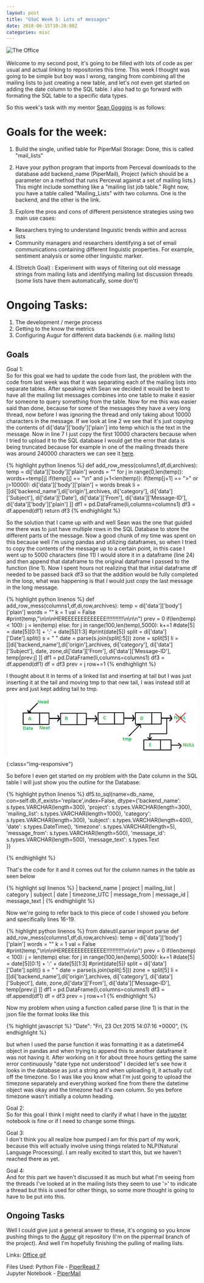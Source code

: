```yaml
---
layout: post
title: "GSoC Week 5: Lots of messages"
date: 2018-06-15T10:20:00Z
categories: misc
---
```


![The Office](https://raw.githubusercontent.com/kmn5409/keanu-nichols/master/images/office.gif)
<br><br>
Welcome to my second post, it's going to be filled with lots of code as per usual and actual linking to repositories this time. This week I thought was going to be simple but boy was I wrong, ranging from combining all the mailing lists to just creating a new table, and let's not even get started on adding the date column to the SQL table. I also had to go forward with formating the SQL table to a specific data types.

So this week's task with my mentor [Sean Goggins](http://www.seangoggins.net/) is as follows:

# Goals for the week: 
1. Build the single, unified table for PiperMail Storage: Done, this is called "mail_lists"
2. Have your python program that imports from Perceval downloads to the database add backend_name (PiperMail), Project (which should be a parameter on a method that runs Perceval against a set of mailing lists.) This might include something like a "mailing list job table." Right now, you have a table called "Mailing_Lists" with two columns.  One is the backend, and the other is the link.

3. Explore the pros and cons of different persistence strategies using two main use cases: 
  - Researchers trying to understand linguistic trends within and across lists 
  - Community managers and researchers identifying a set of email communications containing different linguistic properties.  For example, sentiment analysis or some other linguistic marker. 
4. (Stretch Goal) : Experiment with ways of filtering out old message strings from mailing lists and identifying mailing list discussion threads (some lists have them automatically, some don't)  

# Ongoing Tasks:
1. The development / merge process
2. Getting to the know the metrics
3. Configuring Augur for different data backends (i.e. mailing lists)


## Goals

Goal 1:<br>
So for this goal we had to update the code from last, the problem with the code from last week was that it was separating each of the mailing lists into separate tables. After speaking with Sean we decided it would be best to have all the mailing list messages combines into one table to make it easier for someone to query something from the table. Now for me this was easier said than done, because for some of the messages they have a very long thread, now before I was ignoring the thread and only taking about 10000 characters in the message. If we look at line 2 we see that it's just copying the contents of di['data']['body']['plain'] into temp which is the text in the message. Now in line 7 I just copy the first 10000 characters because when I tried to upload it to the SQL database I would get the error that data is being truncated because for example in one of the mailing threads there was around 240000 characters we can see it [here](https://lists.opendaylight.org/pipermail/alto-dev/2017-January/000428.html).

{% highlight python linenos %}
def add_row_mess(columns1,df,di,archives):
	temp = 	di['data']['body']['plain']
	words = ""
	for j in range(0,len(temp)):
		words+=temp[j]
		if(temp[j] == "\n" and j+1<len(temp)):
			if(temp[j+1] == ">" or j>10000):
				di['data']['body']['plain'] = words
				break
	li = [[di['backend_name'],di['origin'],archives,
		   di['category'], di['data']['Subject'],
		   di['data']['Date'], di['data']['From'],
		   di['data']['Message-ID'],
		   di['data']['body']['plain'] ]]
	df1 = pd.DataFrame(li,columns=columns1)
	df3 = df.append(df1)
	return df3
{% endhighlight %}

So the solution that I came up with and well Sean was the one that guided me there was to just have multiple rows in the SQL Database to store the different parts of the message. Now a good chunk of my time was spent on this because well I'm using pandas and utilizing dataframes, so when I tried to copy the contents of the message up to a certain point, in this case I went up to 5000 characters (line 11) I would store it in a dataframe (line 24) and then append that dataframe to the original dataframe I passed to the function (line 1). Now I spent hours not realizing that that initial dataframe df needed to be passed back df3 so that the addition would be fully completed in the loop, what was happening is that I would just copy the last message in the long message.

{% highlight python linenos %}
def add_row_mess(columns1,df,di,row,archives):
	temp = 	di['data']['body']['plain']
	words = ""
	k = 1
	val = False
	#print(temp,"\n\n\nHEREEEEEEEEEEEEE!!!!!!!!!!!\n\n\n")
	prev = 0
	if(len(temp) < 100):
		j = len(temp)
	else:
		for j in range(100,len(temp),5000):
			k+=1
			#date[5] = date[5][0:1] + ':' +  date[5][1:3]
			#print(date[5])
			split = di['data']['Date'].split()
			s = " "
			date = parse(s.join(split[:5]))
			zone = split[5]
			li = [[di['backend_name'],di['origin'],archives,
			di['category'], di['data']['Subject'],
			date, zone,di['data']['From'],
			di['data']['Message-ID'],
			temp[prev:j] ]]
			df1 = pd.DataFrame(li,columns=columns1)
			df3 = df.append(df1)
			df = df3
			prev = j
			row+=1
{% endhighlight %}

I thought about it in terms of a linked list and inserting at tail but I was just inserting it at the tail and moving tmp to that new tail, I was instead still at prev and just kept adding tail to tmp.

![Linked-Lists](/images/Linkedlist_insert_last.png){:class="img-responsive"}

So before I even get started on my problem with the Date column in the SQL table I will just show you the outline for the Database:


{% highlight python linenos %}
df5.to_sql(name=db_name, con=self.db,if_exists='replace',index=False,
				dtype={'backend_name': s.types.VARCHAR(length=300),
					'project': s.types.VARCHAR(length=300),
					'mailing_list': s.types.VARCHAR(length=1000),
					'category': s.types.VARCHAR(length=300),
					'subject': s.types.VARCHAR(length=400),
					'date': s.types.DateTime(),
					'timezone': s.types.VARCHAR(length=5),
					'message_from': s.types.VARCHAR(length=500),
					'message_id': s.types.VARCHAR(length=500),
					'message_text': s.types.Text				   
				})

{% endhighlight %}

That's the code for it and it comes out for the column names in the table as seen below

{% highlight sql linenos %}
| backend_name | project | mailing_list | category | subject | date | timezone_UTC | message_from    | message_id | message_text  |
{% endhighlight %}


Now we're going to refer back to this piece of code I showed you before and specifically lines 16-19.

{% highlight python linenos %}
from dateutil.parser import parse
def add_row_mess(columns1,df,di,row,archives):
	temp = 	di['data']['body']['plain']
	words = ""
	k = 1
	val = False
	#print(temp,"\n\n\nHEREEEEEEEEEEEEE!!!!!!!!!!!\n\n\n")
	prev = 0
	if(len(temp) < 100):
		j = len(temp)
	else:
		for j in range(100,len(temp),5000):
			k+=1
			#date[5] = date[5][0:1] + ':' +  date[5][1:3]
			#print(date[5])
			split = di['data']['Date'].split()
			s = " "
			date = parse(s.join(split[:5]))
			zone = split[5]
			li = [[di['backend_name'],di['origin'],archives,
			di['category'], di['data']['Subject'],
			date, zone,di['data']['From'],
			di['data']['Message-ID'],
			temp[prev:j] ]]
			df1 = pd.DataFrame(li,columns=columns1)
			df3 = df.append(df1)
			df = df3
			prev = j
			row+=1
{% endhighlight %}

Now my problem when using a function called parse (line 1)
is that in the json file the format looks like this

{% highlight javascript %}
"Date": "Fri, 23 Oct 2015 14:07:16 +0000",
{% endhighlight %}


but when I used the parse function it was formatting it as a datetime64 object in pandas and when trying to append this to another dataframe it was not having it. After working on it for about three hours getting the same error continuously "date type not understood" I decided let's see how it looks in the database as just a string and when uploading it, it actually cut off the timezone. So I was like you know what I'm just going to upload the timezone separately and everything worked fine from there the datetime object was okay and the timezone had it's own column. So yes before timezone wasn't initially a column heading.


Goal 2:<br>
So for this goal I think I might need to clarify if what I have in the [jupyter](https://github.com/kmn5409/GSoC_CHAOSS/blob/master/Augur/Perceval/PiperMail.ipynb) notebook is fine or if I need to change some things.

Goal 3:<br>
I don't think you all realize how pumped I am for this part of my work, because this will actually involve using things related to NLP(Natural Language Processing). I am really excited to start this, but we haven't reached there as yet.

Goal 4:<br>
And for this part we haven't discussed it as much but what I'm seeing from the threads I've looked at in the mailing lists they seem to use '>' to indicate a thread but this is used for other things, so some more thought is going to have to be put into this.

## Ongoing Tasks

Well I could give just a general answer to these, it's ongoing so you know pushing things to the [Augur](https://github.com/OSSHealth/augur/tree/pipermail) git repository (I'm on the pipermail branch of the project). And well I'm hopefully finishing the pulling of mailing lists.

Links:
[Office gif](https://www.theodysseyonline.com/an-open-letter-from-slow-replier)

Files Used:
Python File - [PiperRead 7](https://github.com/kmn5409/GSoC_CHAOSS/blob/master/Augur/Perceval/PiperReader%207.py)<br>
Jupyter Notebook - [PiperMail](https://github.com/kmn5409/GSoC_CHAOSS/blob/master/Augur/Perceval/PiperMail.ipynb)
